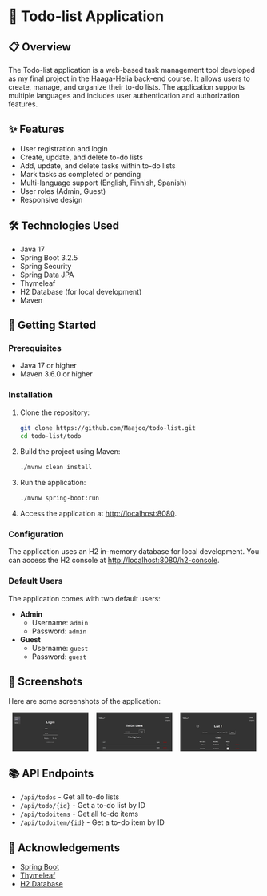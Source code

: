 # 📝 Todo-list Application

## 📋 Overview

The Todo-list application is a web-based task management tool developed as my final project in the Haaga-Helia back-end course. It allows users to create, manage, and organize their to-do lists. The application supports multiple languages and includes user authentication and authorization features.

## ✨ Features

- User registration and login
- Create, update, and delete to-do lists
- Add, update, and delete tasks within to-do lists
- Mark tasks as completed or pending
- Multi-language support (English, Finnish, Spanish)
- User roles (Admin, Guest)
- Responsive design

## 🛠️ Technologies Used

- Java 17
- Spring Boot 3.2.5
- Spring Security
- Spring Data JPA
- Thymeleaf
- H2 Database (for local development)
- Maven

## 🚀 Getting Started

### Prerequisites

- Java 17 or higher
- Maven 3.6.0 or higher

### Installation

1. Clone the repository:
    ```sh
    git clone https://github.com/Maajoo/todo-list.git
    cd todo-list/todo
    ```

2. Build the project using Maven:
    ```sh
    ./mvnw clean install
    ```

3. Run the application:
    ```sh
    ./mvnw spring-boot:run
    ```

4. Access the application at [http://localhost:8080](http://localhost:8080).

### Configuration

The application uses an H2 in-memory database for local development. You can access the H2 console at [http://localhost:8080/h2-console](http://localhost:8080/h2-console).

### Default Users

The application comes with two default users:

- **Admin**
  - Username: `admin`
  - Password: `admin`
- **Guest**
  - Username: `guest`
  - Password: `guest`

## 📸 Screenshots

Here are some screenshots of the application:

<div style="display: flex; justify-content: space-around;">
    <img src="./screenshots/todo-screenshot1.png" alt="Login Page" width="30%">
    <img src="./screenshots/todo-screenshot2.png" alt="Todo List Page" width="30%">
    <img src="./screenshots/todo-screenshot3.png" alt="Task Management Page" width="30%">
</div>

## 📚 API Endpoints

- `/api/todos` - Get all to-do lists
- `/api/todo/{id}` - Get a to-do list by ID
- `/api/todoitems` - Get all to-do items
- `/api/todoitem/{id}` - Get a to-do item by ID

## 🙏 Acknowledgements

- [Spring Boot](https://spring.io/projects/spring-boot)
- [Thymeleaf](https://www.thymeleaf.org/)
- [H2 Database](https://www.h2database.com/)
